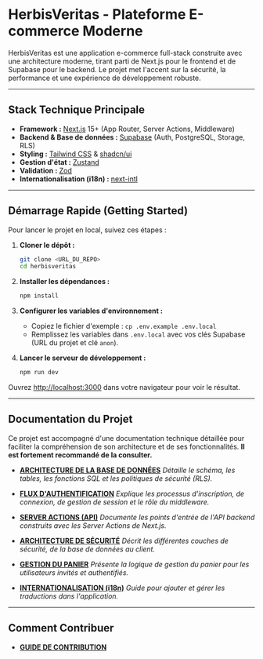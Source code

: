 # HerbisVeritas - Plateforme E-commerce Moderne

HerbisVeritas est une application e-commerce full-stack construite avec une architecture moderne, tirant parti de Next.js pour le frontend et de Supabase pour le backend. Le projet met l'accent sur la sécurité, la performance et une expérience de développement robuste.

---

## Stack Technique Principale

- **Framework :** [Next.js](https://nextjs.org/) 15+ (App Router, Server Actions, Middleware)
- **Backend & Base de données :** [Supabase](https://supabase.com/) (Auth, PostgreSQL, Storage, RLS)
- **Styling :** [Tailwind CSS](https://tailwindcss.com/) & [shadcn/ui](https://ui.shadcn.com/)
- **Gestion d'état :** [Zustand](https://github.com/pmndrs/zustand)
- **Validation :** [Zod](https://zod.dev/)
- **Internationalisation (i18n) :** [next-intl](https://next-intl.dev/)

---

## Démarrage Rapide (Getting Started)

Pour lancer le projet en local, suivez ces étapes :

1.  **Cloner le dépôt :**

    ```bash
    git clone <URL_DU_REPO>
    cd herbisveritas
    ```

2.  **Installer les dépendances :**

    ```bash
    npm install
    ```

3.  **Configurer les variables d'environnement :**

    - Copiez le fichier d'exemple : `cp .env.example .env.local`
    - Remplissez les variables dans `.env.local` avec vos clés Supabase (URL du projet et clé `anon`).

4.  **Lancer le serveur de développement :**
    ```bash
    npm run dev
    ```

Ouvrez [http://localhost:3000](http://localhost:3000) dans votre navigateur pour voir le résultat.

---

## Documentation du Projet

Ce projet est accompagné d'une documentation technique détaillée pour faciliter la compréhension de son architecture et de ses fonctionnalités. **Il est fortement recommandé de la consulter.**

- **[ARCHITECTURE DE LA BASE DE DONNÉES](./doc/DATABASE.md)**
  _Détaille le schéma, les tables, les fonctions SQL et les politiques de sécurité (RLS)._

- **[FLUX D'AUTHENTIFICATION](./doc/AUTHFLOW.md)**
  _Explique les processus d'inscription, de connexion, de gestion de session et le rôle du middleware._

- **[SERVER ACTIONS (API)](./doc/ACTIONS.md)**
  _Documente les points d'entrée de l'API backend construits avec les Server Actions de Next.js._

- **[ARCHITECTURE DE SÉCURITÉ](./doc/SECURITY.md)**
  _Décrit les différentes couches de sécurité, de la base de données au client._

- **[GESTION DU PANIER](./doc/CART.md)**
  _Présente la logique de gestion du panier pour les utilisateurs invités et authentifiés._

- **[INTERNATIONALISATION (i18n)](./doc/i18n.md)**
  _Guide pour ajouter et gérer les traductions dans l'application._

---

## Comment Contribuer

- **[GUIDE DE CONTRIBUTION](./CONTRIBUTING.md)**
